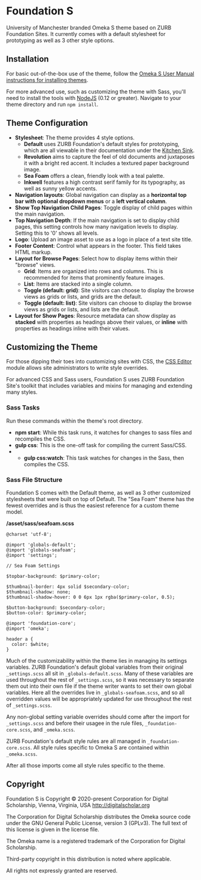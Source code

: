 # Foundation S

University of Manchester branded Omeka S theme based on ZURB Foundation Sites. It currently comes with a default stylesheet for prototyping as well as 3 other style options. 

## Installation

For basic out-of-the-box use of the theme, follow the [Omeka S User Manual instructions for installing themes](https://omeka.org/s/docs/user-manual/sites/site_theme/#installing-themes). 

For more advanced use, such as customizing the theme with Sass, you'll need to install the tools with [NodeJS](https://nodejs.org/en/) (0.12 or greater). Navigate to your theme directory and run `npm install`.

## Theme Configuration

* **Stylesheet**: The theme provides 4 style options.
  * **Default** uses ZURB Foundation's default styles for prototyping, which are all viewable in their documentation under the [Kitchen Sink](https://get.foundation/sites/docs/kitchen-sink.html).
  * **Revolution** aims to capture the feel of old documents and juxtaposes it with a bright red accent. It includes a textured paper background image.
  * **Sea Foam** offers a clean, friendly look with a teal palette.
  * **Inkwell** features a high contrast serif family for its typography, as well as sunny yellow accents.
* **Navigation layouts**: Global navigation can display as a **horizontal top bar with optional dropdown menus** or a **left vertical column**.
* **Show Top Navigation Child Pages**: Toggle display of child pages within the main navigation.
* **Top Navigation Depth**: If the main navigation is set to display child pages, this setting controls how many navigation levels to display. Setting this to '0' shows all levels.
* **Logo**: Upload an image asset to use as a logo in place of a text site title.
* **Footer Content**: Control what appears in the footer. This field takes HTML markup.
* **Layout for Browse Pages**: Select how to display items within their "browse" views.
  * **Grid**: Items are organized into rows and columns. This is recommended for items that prominently feature images.
  * **List**: Items are stacked into a single column.
  * **Toggle (default: grid)**: Site visitors can choose to display the browse views as grids or lists, and grids are the default.
  * **Toggle (default: list)**: Site visitors can choose to display the browse views as grids or lists, and lists are the default.
* **Layout for Show Pages**: Resource metadata can show display as **stacked** with properties as headings above their values, or **inline** with properties as headings inline with their values.

## Customizing the Theme

For those dipping their toes into customizing sites with CSS, the [CSS Editor](https://omeka.org/s/modules/CSSEditor/) module allows site administrators to write style overrides.

For advanced CSS and Sass users, Foundation S uses ZURB Foundation Site's toolkit that includes variables and mixins for managing and extending many styles.

### Sass Tasks

Run these commands within the theme's root directory.

* **npm start**: While this task runs, it watches for changes to sass files and recompiles the CSS.
* **gulp css**: This is the one-off task for compiling the current Sass/CSS.
* * **gulp css:watch**: This task watches for changes in the Sass, then compiles the CSS.

### Sass File Structure

Foundation S comes with the Default theme, as well as 3 other customized stylesheets that were built on top of Default. The "Sea Foam" theme has the fewest overrides and is thus the easiest reference for a custom theme model.

**/asset/sass/seafoam.scss**

```
@charset 'utf-8';

@import 'globals-default';
@import 'globals-seafoam';
@import 'settings';

// Sea Foam Settings

$topbar-background: $primary-color;
  
$thumbnail-border: 4px solid $secondary-color;
$thumbnail-shadow: none;
$thumbnail-shadow-hover: 0 0 6px 1px rgba($primary-color, 0.5);

$button-background: $secondary-color;
$button-color: $primary-color;

@import 'foundation-core';
@import 'omeka';

header a {
  color: $white;
}
```

Much of the customizability within the theme lies in managing its settings variables. ZURB Foundation's default global variables from their original `_settings.scss` all sit in `_globals-default.scss`. Many of these variables are used throughout the rest of `_settings.scss`, so it was necessary to separate them out into their own file if the theme writer wants to set their own global variables. Here all the overrides live in `_globals-seafoam.scss`, and so all overridden values will be appropriately updated for use throughout the rest of `_settings.scss`. 

Any non-global setting variable overrides should come after the import for `_settings.scss` and before their usagee in the rule files, `_foundation-core.scss`, and `_omeka.scss`. 

ZURB Foundation's default style rules are all managed in `_foundation-core.scss`. All style rules specific to Omeka S are contained within `_omeka.scss`.

After all those imports come all style rules specific to the theme.

## Copyright
Foundation S is Copyright © 2020-present Corporation for Digital Scholarship, Vienna, Virginia, USA http://digitalscholar.org

The Corporation for Digital Scholarship distributes the Omeka source code
under the GNU General Public License, version 3 (GPLv3). The full text
of this license is given in the license file.

The Omeka name is a registered trademark of the Corporation for Digital Scholarship.

Third-party copyright in this distribution is noted where applicable.

All rights not expressly granted are reserved.
